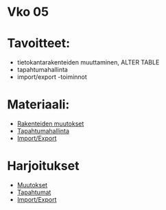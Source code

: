 # Vko 05
# Tavoitteet:

- tietokantarakenteiden muuttaminen, ALTER TABLE
- tapahtumahallinta
- import/export -toiminnot


# Materiaali: 
- [ Rakenteiden muutokset ](rakenteiden_muutokset.md)
- [ Tapahtumahallinta](tapahtumahallinta.md)
- [ Import/Export ](import_export_data.md)


# Harjoitukset
- [Muutokset](Tehtava_01.md)
- [Tapahtumat](Tehtava_02.md)
- [Import/Export](Tehtava_03.md)

<!-- 
- [ Luentokalvot ](Luentokalvot_05.pdf)
- [ Luentojen indekseihin liittyvien kysymysten vastauksia ](Luennot_vko5_kysymysten_vastauksia.pdf)
- [ Luentojen defragmentointiin liittyvä vastaus ](Luentojen_vko5n_vastaukset_defragmentointiin.pdf)
- [ Tehtävä 1:ssä tarvittava AdventureWorks tietokanta ](https://drive.google.com/file/d/1MYXUdgR0vz_YPBeHOA-oS0Uo-gPAFZe_/view?usp=drive_link)


# Tehtävät:   

- [Tehtävä 1: AdventureWorks tietokannan liittäminen SQL Serveriin ja sen statistiikka tietojen selvittäminen, attach](Tehtava_01.md)
- [Tehtävä 1: Vastaus](Tehtava_01_Vastaus.txt)
- [Tehtävä 2: Tietokannan indeksien fragmentoitusmisasteen selvittäminen](Tehtava_02.md)
- [Tehtävä 3: Tietokannan indeksien fragmentoitumisen poistaminen, reorganize, rebuild](Tehtava_03.md) -->
